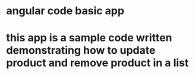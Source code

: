 # angular code basic app
# this app is a sample code written demonstrating how to update product and remove product in a list
